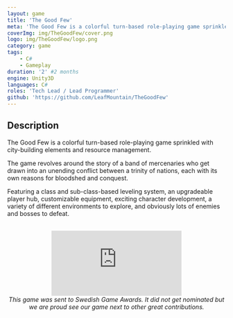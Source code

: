 ```yaml
---
layout: game
title: 'The Good Few'
meta: 'The Good Few is a colorful turn-based role-playing game sprinkled with city-building elements and resource management. The game revolves around the story of a band of mercenaries who get drawn into an unending conflict between a trinity of nations, each with its own reasons for bloodshed and conquest.'
coverImg: img/TheGoodFew/cover.png
logo: img/TheGoodFew/logo.png
category: game
tags:
    - C#
    - Gameplay
duration: '2' #2 months
engine: Unity3D
languages: C#
roles: 'Tech Lead / Lead Programmer'
github: 'https://github.com/LeafMountain/TheGoodFew'
---
```


## Description
The Good Few is a colorful turn-based role-playing game sprinkled with city-building elements and resource management.

The game revolves around the story of a band of mercenaries who get drawn into an unending conflict between a trinity of nations, each with its own reasons for bloodshed and conquest.

Featuring a class and sub-class-based leveling system, an upgradeable player hub, customizable equipment, exciting character development, a variety of different environments to explore, and obviously lots of enemies and bosses to defeat.

<br>
<center>
<iframe class="video" src="https://www.youtube.com/embed/674sdlZJsLI?rel=0" frameborder="0" allow="autoplay; encrypted-media" allowfullscreen></iframe>
<br>
<i> This game was sent to Swedish Game Awards. It did not get nominated but we are proud see our game next to other great contributions. </i>
</center>
<!-- 
## Components
Since I was the sole programmer on this project, I had to create simple components that other team members could use to build gameplay.


## Final Thoughts
We had a huge scope with several different games integrated into one. In the end we created the core game play, the combat. -->